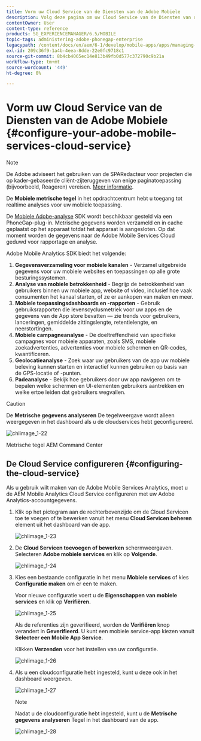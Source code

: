 ```yaml
---
title: Vorm uw Cloud Service van de Diensten van de Adobe Mobiele
description: Volg deze pagina om uw Cloud Service van de Diensten van de Adobe Mobiele te vormen.
contentOwner: User
content-type: reference
products: SG_EXPERIENCEMANAGER/6.5/MOBILE
topic-tags: administering-adobe-phonegap-enterprise
legacypath: /content/docs/en/aem/6-1/develop/mobile-apps/apps/managing-aem-mobile-apps/configure-your-adobe-phonegap-build-cloud-service1
exl-id: 209c36f9-1a4b-4eea-8dde-22e0fc9718c1
source-git-commit: 8b4cb4065ec14e813b49fb0d577c372790c9b21a
workflow-type: tm+mt
source-wordcount: '449'
ht-degree: 0%

---
```


# Vorm uw Cloud Service van de Diensten van de Adobe Mobiele {#configure-your-adobe-mobile-services-cloud-service}

>[!NOTE]
>
>De Adobe adviseert het gebruiken van de SPARedacteur voor projecten die op kader-gebaseerde cliënt-zijteruggeven van enige paginatoepassing (bijvoorbeeld, Reageren) vereisen. [Meer informatie](/help/sites-developing/spa-overview.md).

De **Mobiele metrische tegel** in het opdrachtcentrum hebt u toegang tot realtime analyses voor uw mobiele toepassing.

De [Mobiele Adobe-analyse](https://www.adobe.com/ca/solutions/digital-analytics/mobile-web-apps-analytics.html) SDK wordt beschikbaar gesteld via een PhoneGap-plug-in. Metrische gegevens worden verzameld en in cache geplaatst op het apparaat totdat het apparaat is aangesloten. Op dat moment worden de gegevens naar de Adobe Mobile Services Cloud geduwd voor rapportage en analyse.

Adobe Mobile Analytics SDK biedt het volgende:

1. **Gegevensverzameling voor mobiele kanalen** - Verzamel uitgebreide gegevens voor uw mobiele websites en toepassingen op alle grote besturingssystemen.
1. **Analyse van mobiele betrokkenheid** - Begrijp de betrokkenheid van gebruikers binnen uw mobiele app, website of video, inclusief hoe vaak consumenten het kanaal starten, of ze er aankopen van maken en meer.
1. **Mobiele toepassingsdashboards en -rapporten** - Gebruik gebruiksrapporten die levenscyclusmetriek voor uw apps en de gegevens van de App store bevatten — zie trends voor gebruikers, lanceringen, gemiddelde zittingslengte, retentielengte, en neerstortingen.
1. **Mobiele campagneanalyse** - De doeltreffendheid van specifieke campagnes voor mobiele apparaten, zoals SMS, mobiele zoekadvertenties, advertenties voor mobiele schermen en QR-codes, kwantificeren.
1. **Geolocatieanalyse** - Zoek waar uw gebruikers van de app uw mobiele beleving kunnen starten en interactief kunnen gebruiken op basis van de GPS-locatie of -punten.
1. **Padeanalyse** - Bekijk hoe gebruikers door uw app navigeren om te bepalen welke schermen en UI-elementen gebruikers aantrekken en welke ertoe leiden dat gebruikers wegvallen.

>[!CAUTION]
>
>De **Metrische gegevens analyseren** De tegelweergave wordt alleen weergegeven in het dashboard als u de cloudservices hebt geconfigureerd.

![chlimage_1-22](assets/chlimage_1-22.png)

Metrische tegel AEM Command Center

## De Cloud Service configureren {#configuring-the-cloud-service}

Als u gebruik wilt maken van de Adobe Mobile Services Analytics, moet u de AEM Mobile Analytics Cloud Service configureren met uw Adobe Analytics-accountgegevens.

1. Klik op het pictogram aan de rechterbovenzijde om de Cloud Servicen toe te voegen of te bewerken vanuit het menu **Cloud Servicen beheren** element uit het dashboard van de app.

   ![chlimage_1-23](assets/chlimage_1-23.png)

1. De **Cloud Servicen toevoegen of bewerken** schermweergaven. Selecteren **Adobe mobiele services** en klik op **Volgende**.

   ![chlimage_1-24](assets/chlimage_1-24.png)

1. Kies een bestaande configuratie in het menu **Mobiele services** of kies **Configuratie maken** om er een te maken.

   Voor nieuwe configuratie voert u de **Eigenschappen van mobiele services** en klik op **Verifiëren.**

   ![chlimage_1-25](assets/chlimage_1-25.png)

   Als de referenties zijn geverifieerd, worden de **Verifiëren** knop verandert in **Geverifieerd**. U kunt een mobiele service-app kiezen vanuit **Selecteer een Mobile App Service**.

   Klikken **Verzenden** voor het instellen van uw configuratie.

   ![chlimage_1-26](assets/chlimage_1-26.png)

1. Als u een cloudconfiguratie hebt ingesteld, kunt u deze ook in het dashboard weergeven.

   ![chlimage_1-27](assets/chlimage_1-27.png)

   >[!NOTE]
   >
   >Nadat u de cloudconfiguratie hebt ingesteld, kunt u de **Metrische gegevens analyseren** Tegel in het dashboard van de app.

   ![chlimage_1-28](assets/chlimage_1-28.png)
